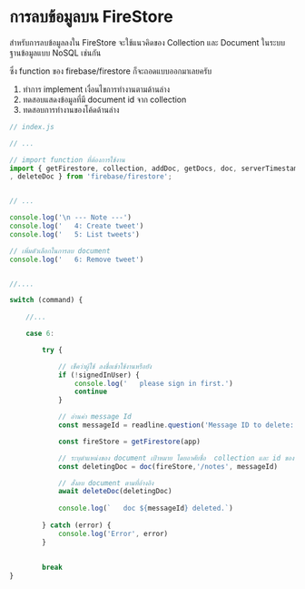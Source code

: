
# การลบข้อมูลบน FireStore

สำหรับการลบข้อมูลลงใน FireStore จะใช้แนวคิดของ Collection และ Document ในระบบฐานข้อมูลแบบ NoSQL เช่นกัน

ซึ่ง function ของ firebase/firestore ก็จะถอดแบบออกมาเลยครับ

1. ทำการ implement เงื่อนไขการทำงานตามด้านล่าง
2. ทดสอบแสดงข้อมูลที่มี document id จาก collection 
3. ทดสอบการทำงานของโค้ดด้านล่าง

```js
// index.js

// ...

// import function ที่ต้องการใช้งาน
import { getFirestore, collection, addDoc, getDocs, doc, serverTimestamp, query, where
, deleteDoc } from 'firebase/firestore';


// ...

console.log('\n --- Note ---')
console.log('   4: Create tweet')
console.log('   5: List tweets')

// เพิ่มตัวเลือกในการลบ document
console.log('   6: Remove tweet')


//....

switch (command) {
    
    //...

    case 6:

        try {

            // เช็คว่าผู้ใช้ ลงชื่อเข้าใช้งานหรือยัง
            if (!signedInUser) {
                console.log('   please sign in first.')
                continue
            }

            // อ่านค่า message Id
            const messageId = readline.question('Message ID to delete:')                         

            const fireStore = getFirestore(app)

            // ระบุตำแหน่งของ document เป้าหมาย โดยอาศัยชื่อ  collection และ id ของ document (ในที่นี้เราเรียกว่า message Id)
            const deletingDoc = doc(fireStore,'/notes', messageId)

            // สั่งลบ document ตามที่อ้างอิง
            await deleteDoc(deletingDoc)
        
            console.log(`   doc ${messageId} deleted.`)
            
        } catch (error) {
            console.log('Error', error)
        }
        
        
        break
}
```
